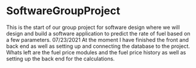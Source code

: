 # SoftwareGroupProject
This is the start of our group project for software design where we will design and build a software application to predict the rate of fuel based on a few parameters.
07/23/2021 At the moment I have finished the front and back end as well as setting up and connecting the database to the project. Whats left are the fuel price modules and the fuel price history as well as setting up the back end for the calculations.
